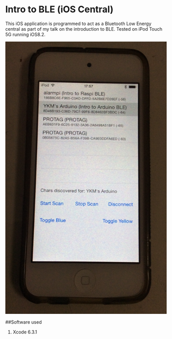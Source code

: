 Intro to BLE (iOS Central)
=============

This iOS application is programmed to act as a Bluetooth Low Energy central as part of my talk on the introduction to BLE. Tested on iPod Touch 5G running iOS8.2.

![Screen](misc/main.jpg)

##Software used
1. Xcode 6.3.1
